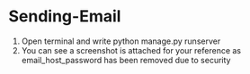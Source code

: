 # Sending-Email
1. Open terminal and write python manage.py runserver
2. You can see a screenshot is attached for your reference as email_host_password has been removed due to security
